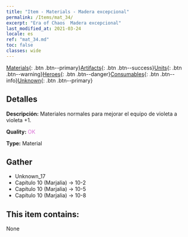 ```yaml
---
title: "Item - Materials - Madera excepcional"
permalink: /Items/mat_34/
excerpt: "Era of Chaos  Madera excepcional"
last_modified_at: 2021-03-24
locale: es
ref: "mat_34.md"
toc: false
classes: wide
---
```

 [Materials](/es/Items/){: .btn .btn--primary}[Artifacts](/es/Items/Artifacts/){: .btn .btn--success}[Units](/es/Items/Units/){: .btn .btn--warning}[Heroes](/es/Items/Heroes/){: .btn .btn--danger}[Consumables](/es/Items/Consumables/){: .btn .btn--info}[Unknown](/es/Items/Unknown/){: .btn .btn--primary}

## Detalles
 **Descripción:** Materiales normales para mejorar el equipo de violeta a violeta +1.

 **Quality:** <span style="color: #DA70D6">OK</span>

 **Type:** Material

## Gather

*    Unknown_17 
*    Capítulo 10 (Marjalia) -> 10-2 
*    Capítulo 10 (Marjalia) -> 10-5 
*    Capítulo 10 (Marjalia) -> 10-8 

## This item contains:

  None

